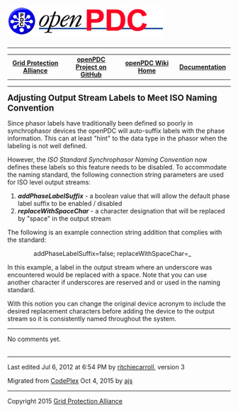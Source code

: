 ﻿

<html lang="en" xmlns="http://www.w3.org/1999/xhtml">

<head>

<meta charset="utf-8" />

<title>Adjusting Output Stream Labels to Meet ISO Naming Convention</title>



<!--HtmlToGmd.Head-->



<!--/HtmlToGmd.Head-->

</head>

<body>

<h1><a href="https://github.com/GridProtectionAlliance/openPDC/blob/master/Source/Documentation/wiki/openPDC_Home.md"><img src="https://github.com/GridProtectionAlliance/openPDC/blob/master/Source/Documentation/wiki/openPDC_Logo.png" alt="The Open Source Phasor Data Concentrator" /></a></h1>

<hr />

<!--HtmlToGmd.Body-->

<div id="NavigationMenu">

<table style="width: 100%; border-collapse: collapse; border: 0px solid gray;">

<tr>

<td style="width: 25%; text-align:center;"><b><a href="http://www.gridprotectionalliance.org">Grid Protection Alliance</a></b></td>

<td style="width: 25%; text-align:center;"><b><a href="https://github.com/GridProtectionAlliance/openPDC">openPDC Project on GitHub</a></b></td>

<td style="width: 25%; text-align:center;"><b><a href="https://github.com/GridProtectionAlliance/openPDC/blob/master/Documentation/wiki/openPDC_Home.md">openPDC Wiki Home</a></b></td>

<td style="width: 25%; text-align:center;"><b><a href="https://github.com/GridProtectionAlliance/openPDC/blob/master/Documentation/wiki/openPDC_Documentation_Home.md">Documentation</a></b></td>

</tr>

</table>

</div>

<hr />

<!--/HtmlToGmd.Body-->



<div class="WikiContent">

<div class="wikidoc">

<p><strong><span style="font-size:14pt">Adjusting Output Stream Labels to Meet ISO Naming Convention</span></strong></p>

<p>Since phasor labels have traditionally been defined so poorly in synchrophasor devices the openPDC will auto-suffix labels with the phase information. This can at least &quot;hint&quot; to the data type in the phasor when the labeling is not well defined.

 However, the <em>ISO Standard Synchrophasor Naming Convention</em> now defines these labels so this feature needs to be disabled. To accommodate the naming standard, the following connection string parameters are used for ISO level output streams:</p>

<ol>

<li><strong><em>addPhaseLabelSuffix</em></strong> - a boolean value that will allow the default phase label suffix to be enabled / disabled

</li><li><strong><em>replaceWithSpaceChar</em></strong> - a character designation that will be replaced by &quot;space&quot; in the output stream

</li></ol>

<p>The following is an example connection string addition that complies with the standard:</p>

<p>&nbsp;&nbsp;&nbsp;&nbsp;&nbsp;&nbsp;&nbsp;&nbsp;&nbsp;&nbsp;&nbsp;&nbsp;&nbsp;&nbsp; addPhaseLabelSuffix=false; replaceWithSpaceChar=_</p>

<p>In this example, a label in the output stream where an underscore was encountered would be replaced with a space. Note that you can use another character if underscores are reserved and or used in the naming standard.</p>

<p>With this notion you can change the original device acronym to include the desired replacement characters before adding the device to the output stream so it is consistently named throughout the system.</p>

</div>

<div></div>

</div>



<hr />

<div class="WikiComments">

<div id="wikiCommentsEmpty">No comments yet.<br><br></div>

</div>

<div id="footer">

<hr />

Last edited <span class="smartDate" title="7/6/2012 6:54:55 PM" LocalTimeTicks="1341626095">Jul 6, 2012 at 6:54 PM</span> by <a id="wikiEditByLink" href="https://github.com/GridProtectionAlliance/openPDC/blob/master/Source/Documentation/wiki/Contributors/ritchiecarroll.md">ritchiecarroll</a>, version 3<br />

Migrated from <a href="http://openpdc.codeplex.com/wikipage?title=Adjusting%20Output%20Stream%20Labels%20to%20Meet%20ISO%20Naming%20Convention">CodePlex</a> Oct 4, 2015 by <a href="https://github.com/GridProtectionAlliance/openPDC/blob/master/Source/Documentation/wiki/Contributors/ajstadlin.md">ajs</a>

</div>



<!--HtmlToGmd.Foot-->

<div id="copyright">

<hr />

Copyright 2015 <a href="http://www.gridprotectionoalliance.org">Grid Protection Alliance</a>

</div>

<!--/HtmlToGmd.Foot-->

</body>

</html>


